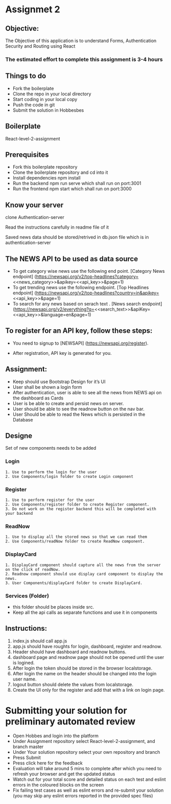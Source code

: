 # Assignmet 2

## Objective:
The Objective of this application is to understand Forms, Authentication Security and Routing using React

### The estimated effort to complete this assignment is 3-4 hours

## Things to do
- Fork the boilerplate
- Clone the repo in your local directory
- Start coding in your local copy
- Push the code in git
- Submit the solution in Hobbesbes

## Boilerplate
React-level-2-assignment

## Prerequisites
- Fork this boilerplate repository
- Clone the boilerplate repository and cd into it
- Install dependencies npm install
- Run the backend npm run serve which shall run on port:3001
- Run the frontend npm start which shall run on port:3000

## Know your server

clone Authentication-server

Read the instructions carefully in readme file of it

Saved news data should be stored/retrived in db.json file which is in authentication-server


## The NEWS API to be used as data source
- To get category wise news use the following end point. [Category News endpoint]
(https://newsapi.org/v2/top-headlines?category=<<news_category>>&apikey=<<api_key>>&page=1)
- To get trending news use the following endpoint. [Top Headlines endpoint]
(https://newsapi.org/v2/top-headlines?country=in&apikey=<<api_key>>&page=1)
- To search for any news based on serach text . [News search endpoint]
(https://newsapi.org/v2/everything?q=<<search_text>>&apiKey=<<api_key>>&language=en&page=1)
## To register for an API key, follow these steps:
- You need to signup to [NEWSAPI] (https://newsapi.org/register).

- After registration, API key is generated for you.

## Assignment:

- Keep should use Bootstrap Design for it’s UI
- User shall be shown a login form
- After authentication, user is able to see all the news from NEWS api on the dashboard as Cards
- User is be able to create and persist news on server.
- User should be able to see the readnow button on the nav bar.
- User Should be able to read the News which is persisted in the Database


## Designe
Set of new components needs to be added

### Login
    1. Use to perform the login for the user
    2. Use Components/login folder to create Login component

### Register
    1. Use to perform register for the user
    2. Use Components/register folder to create Register component.
    3. Do not work on the register backend this will be completed with your backend

### ReadNow
    1. Use to display all the stored news so that we can read them
    2. Use Components/readNow folder to create ReadNow component.

### DisplayCard
    1. DisplayCard component should capture all the news from the server on the click of readNow.
    2. Readnow component should use display card component to display the news.
    3. User Components/displayCard folder to create DisplayCard.

### Services (Folder)
- this folder should be places inside src.
-  Keep all the api calls as separate functions and use it in components


## Instructions:
1. index.js should call app.js
2. app.js should have roughts for login, dashboard, register and readnow.
3. Header should have dashboard and readnow buttons.
4. dashboard page and readnow page should not be opened until the user is logined.
5. After login the token should be stored in the browser localstorage.
6. After login the name on the header should be changed into the login user name.
7. logout button should delete the values from localstorage.
8. Create the UI only for the register and add that with a link on login page.

# Submitting your solution for preliminary automated review
- Open Hobbes and login into the platform
- Under Assignment repository select React-level-2-assignment, and branch master
- Under Your solution repository select your own repository and branch
- Press Submit
- Press click here for the feedback
- Evaluation will take around 5 mins to complete after which you need to refresh your browser and get the updated status
- Watch out for your total score and detailed status on each test and eslint errors in the coloured blocks on the screen
- Fix failing test cases as well as eslint errors and re-submit your solution (you may skip any eslint errors reported in the provided spec files)
